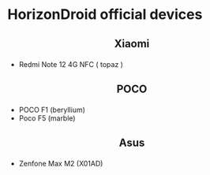 # HorizonDroid official devices

## <p align="center"> Xiaomi <p/>
- Redmi Note 12 4G NFC ( topaz )


## <p align="center"> POCO <p/>
- POCO F1 (beryllium)
- Poco F5 (marble)
  
## <p align="center"> Asus <p/>
- Zenfone Max M2 (X01AD)

